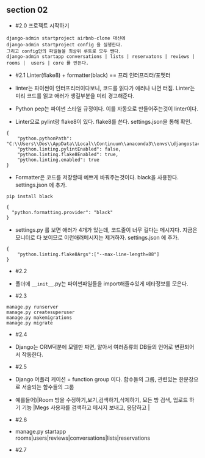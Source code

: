 ## section 02

- #2.0 프로젝트 시작하기

```
django-admin startproject airbnb-clone 대신에
django-admin startproject config 을 실행한다.
그리고 config안의 파일들을 최상위 루트로 모두 뺀다.
django-admin startapp conversations | lists | reservatons | reviews | rooms |  users | core 를 만든다.

```

- #2.1 Linter(flake8) + formatter(black) == 프리 인터프리터/포멧터

- linter는 파이썬이 인터프리터이다보니, 코드를 읽다가 애러나 나면 터짐. Linter는 미리 코드를 읽고 애러가 생길부분을 미리 경고해준다.
- Python pep는 파이썬 스타일 규정이다. 이를 자동으로 만들어주는것이 linter이다.
- Linter으로 pylint랑 flake8이 있다. flake8를 쓴다. settings.json을 통해 확인.

```
{
    "python.pythonPath": "C:\\Users\\Dos\\AppData\\Local\\Continuum\\anaconda3\\envs\\djangostack\\python.exe",
    "python.linting.pylintEnabled": false,
    "python.linting.flake8Enabled": true,
    "python.linting.enabled": true
}
```

- Formatter은 코드를 저장할때 예쁘게 바꿔주는것이다. black을 사용한다. settings.json 에 추가.

```
pip install black

{
  "python.formatting.provider": "black"
}

```

- settings.py 를 보면 애러가 4개가 있는데, 코드줄이 너무 길다는 메시지다. 지금은 모니터로 다 보이므로 이런애러메시지는 제거하자. settings.json 에 추가.

```
{
    "python.linting.flake8Args":["--max-line-length=88"]
}
```

- #2.2
- 폴더에 `__init__`.py는 파이썬파일들을 import해줄수있게 메타정보를 모은다.

- #2.3

```
manage.py runserver
manage.py createsuperuser
manage.py makemigrations
manage.py migrate
```

- #2.4
- Django는 ORM덕분에 모델만 짜면, 알아서 여러종류의 DB들의 언어로 변환되어서 작동한다.

- #2.5
- Django 어플리 케이션 = function group 이다. 함수들의 그룹, 관련있는 한문장으로 서술되는 함수들의 그룹
- 예를들어)|Room 방을 수정하기,보기,검색하기,삭제하기, 모든 방 검색, 업로드 하기 기능 |Megs 사용자를 검색하고 메시지 보내고, 응답하고 |

- #2.6
- manage.py startapp rooms|users|reviews|conversations|lists|reservations

- #2.7
